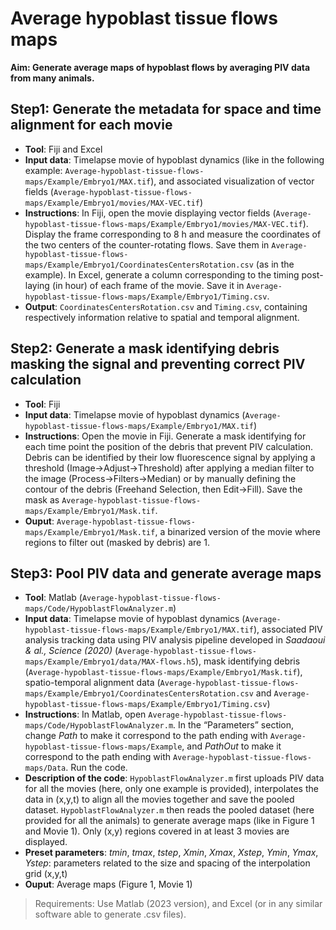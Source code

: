 # **Average hypoblast tissue flows maps**

**Aim: Generate average maps of hypoblast flows by averaging PIV data from many animals.** 


## Step1: Generate the metadata for space and time alignment for each movie 
-	**Tool**:  Fiji and Excel
-	**Input data**: Timelapse movie of hypoblast dynamics (like in the following example: `Average-hypoblast-tissue-flows-maps/Example/Embryo1/MAX.tif`), and associated visualization of vector fields (`Average-hypoblast-tissue-flows-maps/Example/Embryo1/movies/MAX-VEC.tif`)
-	**Instructions**: In Fiji, open the movie displaying vector fields (`Average-hypoblast-tissue-flows-maps/Example/Embryo1/movies/MAX-VEC.tif`). Display the frame corresponding to 8 h and measure the coordinates of the two centers of the counter-rotating flows. Save them in `Average-hypoblast-tissue-flows-maps/Example/Embryo1/CoordinatesCentersRotation.csv` (as in the example).
In Excel, generate a column corresponding to the timing post-laying (in hour) of each frame of the movie. Save it in `Average-hypoblast-tissue-flows-maps/Example/Embryo1/Timing.csv`.
-	**Output**: `CoordinatesCentersRotation.csv` and `Timing.csv`, containing respectively information relative to spatial and temporal alignment.

## Step2: Generate a mask identifying debris masking the signal and preventing correct PIV calculation
-	**Tool**: Fiji
-	**Input data**: Timelapse movie of hypoblast dynamics (`Average-hypoblast-tissue-flows-maps/Example/Embryo1/MAX.tif`)
-	**Instructions**: Open the movie in Fiji. Generate a mask identifying for each time point the position of the debris that prevent PIV calculation. Debris can be identified by their low fluorescence signal by applying a threshold (Image→Adjust→Threshold) after applying a median filter to the image (Process→Filters→Median) or by manually defining the contour of the debris (Freehand Selection, then Edit→Fill). Save the mask as `Average-hypoblast-tissue-flows-maps/Example/Embryo1/Mask.tif`.
-	**Ouput**: `Average-hypoblast-tissue-flows-maps/Example/Embryo1/Mask.tif`, a binarized version of the movie where regions to filter out (masked by debris) are 1.

## Step3: Pool PIV data and generate average maps
-	**Tool**: Matlab (`Average-hypoblast-tissue-flows-maps/Code/HypoblastFlowAnalyzer.m`)
-	**Input data**: Timelapse movie of hypoblast dynamics (`Average-hypoblast-tissue-flows-maps/Example/Embryo1/MAX.tif`), associated PIV analysis tracking data using PIV analysis pipeline developed in *Saadaoui & al., Science (2020)* (`Average-hypoblast-tissue-flows-maps/Example/Embryo1/data/MAX-flows.h5`), mask identifying debris (`Average-hypoblast-tissue-flows-maps/Example/Embryo1/Mask.tif`), spatio-temporal alignment data (`Average-hypoblast-tissue-flows-maps/Example/Embryo1/CoordinatesCentersRotation.csv` and `Average-hypoblast-tissue-flows-maps/Example/Embryo1/Timing.csv`)
-	**Instructions**: In Matlab, open `Average-hypoblast-tissue-flows-maps/Code/HypoblastFlowAnalyzer.m`. In the “Parameters” section, change *Path* to make it correspond to the path ending with `Average-hypoblast-tissue-flows-maps/Example`, and *PathOut* to make it correspond to the path ending with `Average-hypoblast-tissue-flows-maps/Data`. Run the code.
-	**Description of the code**: `HypoblastFlowAnalyzer.m` first uploads PIV data for all the movies (here, only one example is provided), interpolates the data in (x,y,t) to align all the movies together and save the pooled dataset. `HypoblastFlowAnalyzer.m` then reads the pooled dataset (here provided for all the animals) to generate average maps (like in Figure 1 and Movie 1). Only (x,y) regions covered in at least 3 movies are displayed.
-	**Preset parameters**: *tmin*, *tmax*, *tstep*, *Xmin*, *Xmax*, *Xstep*, *Ymin*, *Ymax*, *Ystep*: parameters related to the size and spacing of the interpolation grid (x,y,t)
-	**Ouput**: Average maps (Figure 1, Movie 1)


>Requirements: 
>Use Matlab (2023 version), and Excel (or in any similar software able to generate .csv files).

